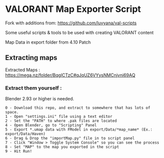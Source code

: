 # VALORANT Map Exporter Script 

Fork with additions from: https://github.com/luvyana/val-scripts

Some useful scripts & tools to be used with creating VALORANT content

Map Data in export folder from 4.10 Patch

## Extracting maps

Extracted Maps : https://mega.nz/folder/BqglCTzC#qJqUZ6VYysNMCnjvni69AQ

### Extract them yourself :

Blender 2.93 or higher is needed.

    0 - Download this repo, and extract to somewhere that has lots of space.
    1 - Open "settings.ini" file using a text editor
    2 - Set the "PATH" to where .pak files are located
    4 - Open Blender, go to "Scripting" Panel
    5 - Export *.umap data with FModel in export/Data/*map_name* (Ex.: export/Data/Haven)
    6 - Drag & Drop the "importMap.py" file in to script panel
    7 - Click "Window > Toggle System Console" so you can see the process
    8 - Set "MAP" to the map you exported in the script
    9 - Hit Run!

